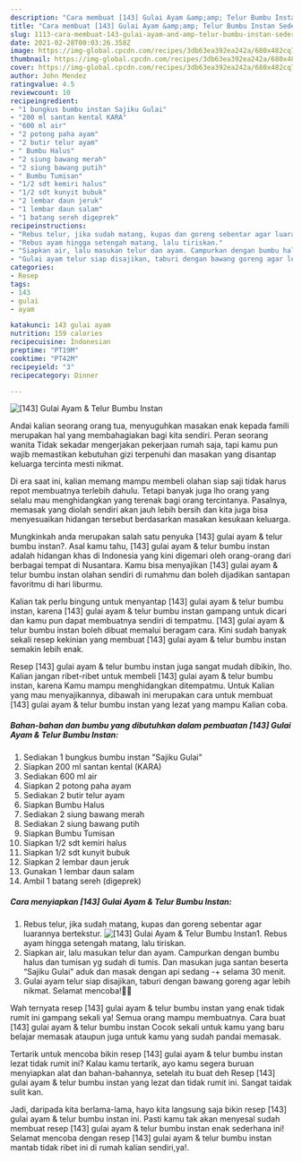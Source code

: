 ```yaml
---
description: "Cara membuat [143] Gulai Ayam &amp;amp; Telur Bumbu Instan Sederhana Untuk Jualan"
title: "Cara membuat [143] Gulai Ayam &amp;amp; Telur Bumbu Instan Sederhana Untuk Jualan"
slug: 1113-cara-membuat-143-gulai-ayam-and-amp-telur-bumbu-instan-sederhana-untuk-jualan
date: 2021-02-28T00:03:26.358Z
image: https://img-global.cpcdn.com/recipes/3db63ea392ea242a/680x482cq70/143-gulai-ayam-telur-bumbu-instan-foto-resep-utama.jpg
thumbnail: https://img-global.cpcdn.com/recipes/3db63ea392ea242a/680x482cq70/143-gulai-ayam-telur-bumbu-instan-foto-resep-utama.jpg
cover: https://img-global.cpcdn.com/recipes/3db63ea392ea242a/680x482cq70/143-gulai-ayam-telur-bumbu-instan-foto-resep-utama.jpg
author: John Mendez
ratingvalue: 4.5
reviewcount: 10
recipeingredient:
- "1 bungkus bumbu instan Sajiku Gulai"
- "200 ml santan kental KARA"
- "600 ml air"
- "2 potong paha ayam"
- "2 butir telur ayam"
- " Bumbu Halus"
- "2 siung bawang merah"
- "2 siung bawang putih"
- " Bumbu Tumisan"
- "1/2 sdt kemiri halus"
- "1/2 sdt kunyit bubuk"
- "2 lembar daun jeruk"
- "1 lembar daun salam"
- "1 batang sereh digeprek"
recipeinstructions:
- "Rebus telur, jika sudah matang, kupas dan goreng sebentar agar luarannya bertekstur."
- "Rebus ayam hingga setengah matang, lalu tiriskan."
- "Siapkan air, lalu masukan telur dan ayam. Campurkan dengan bumbu halus dan tumisan yg sudah di tumis. Dan masukan juga santan beserta “Sajiku Gulai” aduk dan masak dengan api sedang -+ selama 30 menit."
- "Gulai ayam telur siap disajikan, taburi dengan bawang goreng agar lebih nikmat. Selamat mencoba!👍🏻"
categories:
- Resep
tags:
- 143
- gulai
- ayam

katakunci: 143 gulai ayam 
nutrition: 159 calories
recipecuisine: Indonesian
preptime: "PT19M"
cooktime: "PT42M"
recipeyield: "3"
recipecategory: Dinner

---
```



![[143] Gulai Ayam &amp; Telur Bumbu Instan](https://img-global.cpcdn.com/recipes/3db63ea392ea242a/680x482cq70/143-gulai-ayam-telur-bumbu-instan-foto-resep-utama.jpg)

Andai kalian seorang orang tua, menyuguhkan masakan enak kepada famili merupakan hal yang membahagiakan bagi kita sendiri. Peran seorang  wanita Tidak sekadar mengerjakan pekerjaan rumah saja, tapi kamu pun wajib memastikan kebutuhan gizi terpenuhi dan masakan yang disantap keluarga tercinta mesti nikmat.

Di era  saat ini, kalian memang mampu membeli olahan siap saji tidak harus repot membuatnya terlebih dahulu. Tetapi banyak juga lho orang yang selalu mau menghidangkan yang terenak bagi orang tercintanya. Pasalnya, memasak yang diolah sendiri akan jauh lebih bersih dan kita juga bisa menyesuaikan hidangan tersebut berdasarkan masakan kesukaan keluarga. 



Mungkinkah anda merupakan salah satu penyuka [143] gulai ayam &amp; telur bumbu instan?. Asal kamu tahu, [143] gulai ayam &amp; telur bumbu instan adalah hidangan khas di Indonesia yang kini digemari oleh orang-orang dari berbagai tempat di Nusantara. Kamu bisa menyajikan [143] gulai ayam &amp; telur bumbu instan olahan sendiri di rumahmu dan boleh dijadikan santapan favoritmu di hari liburmu.

Kalian tak perlu bingung untuk menyantap [143] gulai ayam &amp; telur bumbu instan, karena [143] gulai ayam &amp; telur bumbu instan gampang untuk dicari dan kamu pun dapat membuatnya sendiri di tempatmu. [143] gulai ayam &amp; telur bumbu instan boleh dibuat memalui beragam cara. Kini sudah banyak sekali resep kekinian yang membuat [143] gulai ayam &amp; telur bumbu instan semakin lebih enak.

Resep [143] gulai ayam &amp; telur bumbu instan juga sangat mudah dibikin, lho. Kalian jangan ribet-ribet untuk membeli [143] gulai ayam &amp; telur bumbu instan, karena Kamu mampu menghidangkan ditempatmu. Untuk Kalian yang mau menyajikannya, dibawah ini merupakan cara untuk membuat [143] gulai ayam &amp; telur bumbu instan yang lezat yang mampu Kalian coba.

<!--inarticleads1-->

##### Bahan-bahan dan bumbu yang dibutuhkan dalam pembuatan [143] Gulai Ayam &amp; Telur Bumbu Instan:

1. Sediakan 1 bungkus bumbu instan &#34;Sajiku Gulai&#34;
1. Siapkan 200 ml santan kental (KARA)
1. Sediakan 600 ml air
1. Siapkan 2 potong paha ayam
1. Sediakan 2 butir telur ayam
1. Siapkan  Bumbu Halus
1. Sediakan 2 siung bawang merah
1. Sediakan 2 siung bawang putih
1. Siapkan  Bumbu Tumisan
1. Siapkan 1/2 sdt kemiri halus
1. Siapkan 1/2 sdt kunyit bubuk
1. Siapkan 2 lembar daun jeruk
1. Gunakan 1 lembar daun salam
1. Ambil 1 batang sereh (digeprek)




<!--inarticleads2-->

##### Cara menyiapkan [143] Gulai Ayam &amp; Telur Bumbu Instan:

1. Rebus telur, jika sudah matang, kupas dan goreng sebentar agar luarannya bertekstur.
<img src="https://img-global.cpcdn.com/steps/34c741c0c3e8aecd/160x128cq70/143-gulai-ayam-telur-bumbu-instan-langkah-memasak-1-foto.jpg" alt="[143] Gulai Ayam &amp; Telur Bumbu Instan">1. Rebus ayam hingga setengah matang, lalu tiriskan.
1. Siapkan air, lalu masukan telur dan ayam. Campurkan dengan bumbu halus dan tumisan yg sudah di tumis. Dan masukan juga santan beserta “Sajiku Gulai” aduk dan masak dengan api sedang -+ selama 30 menit.
1. Gulai ayam telur siap disajikan, taburi dengan bawang goreng agar lebih nikmat. Selamat mencoba!👍🏻




Wah ternyata resep [143] gulai ayam &amp; telur bumbu instan yang enak tidak rumit ini gampang sekali ya! Semua orang mampu membuatnya. Cara buat [143] gulai ayam &amp; telur bumbu instan Cocok sekali untuk kamu yang baru belajar memasak ataupun juga untuk kamu yang sudah pandai memasak.

Tertarik untuk mencoba bikin resep [143] gulai ayam &amp; telur bumbu instan lezat tidak rumit ini? Kalau kamu tertarik, ayo kamu segera buruan menyiapkan alat dan bahan-bahannya, setelah itu buat deh Resep [143] gulai ayam &amp; telur bumbu instan yang lezat dan tidak rumit ini. Sangat taidak sulit kan. 

Jadi, daripada kita berlama-lama, hayo kita langsung saja bikin resep [143] gulai ayam &amp; telur bumbu instan ini. Pasti kamu tak akan menyesal sudah membuat resep [143] gulai ayam &amp; telur bumbu instan enak sederhana ini! Selamat mencoba dengan resep [143] gulai ayam &amp; telur bumbu instan mantab tidak ribet ini di rumah kalian sendiri,ya!.

